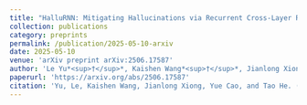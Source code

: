 ```yaml
---
title: "HalluRNN: Mitigating Hallucinations via Recurrent Cross-Layer Reasoning in Large Vision-Language Models"
collection: publications
category: preprints
permalink: /publication/2025-05-10-arxiv
date: 2025-05-10
venue: 'arXiv preprint arXiv:2506.17587'
author: 'Le Yu*<sup>†</sup>*, Kaishen Wang*<sup>†</sup>*, Jianlong Xiong, Yue Cao, Tao He'
paperurl: 'https://arxiv.org/abs/2506.17587'
citation: 'Yu, Le, Kaishen Wang, Jianlong Xiong, Yue Cao, and Tao He. (2025). "HalluRNN: Mitigating Hallucinations via Recurrent Cross-Layer Reasoning in Large Vision-Language Models." <i>arXiv preprint arXiv:2506.17587</i>, 2025.'
---
```

